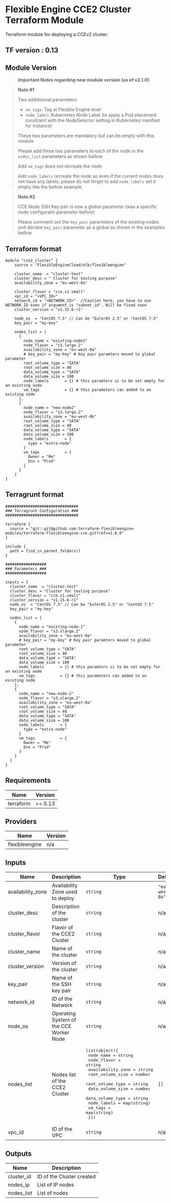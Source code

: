 # Flexible Engine CCE2 Cluster Terraform Module

Terraform module for deploying a CCEv2 cluster.

## TF version : 0.13


## Module Version

> **Important Notes regarding new module version (as of v2.1.0)**

> **Note #1**
>
> Two additionnal parameters:
> - `vm_tags`: Tag at Flexible Engine level
> - `node_label`: Kubernetes Node Label (to apply a Pod placement constraint with the NodeSelector setting in Kubernetes manifest for instance)
>
> These two parameters are mandatory but can be empty with this module
>
> Please add these two parameters to each of the node in the `nodes_list` parameters as shown bellow.
>
>  Add `vm_tags` does not recreate the node
>
> Add `node_labels` recreate the node so even if the current nodes does not have any labels, please do not forget to add `node_labels` set it empty like the bellow example.

> **Note #2**
>
>  CCE Node SSH Key pair is now a global parameter (was a specific node configuratin parameter before)
>
> Please comment out the `key_pair` parameters of the existing nodes and declare `key_pair` parameter as a global as shown in the examples bellow.

## Terraform format
```hcl
module "cce2_cluster" {
    source = "FlexibleEngineCloud/elb/flexibleengine"
 
    cluster_name  = "cluster-test"
    cluster_desc = " Cluster for testing purpose"
    availability_zone = "eu-west-0a"

    cluster_flavor = "cce.s1.small"
    vpc_id = "<VPC_ID>"
    network_id = "<NETWORK_ID>"  //Caution here, you have to use NETWORK_ID even if argument is "subnet_id". Will be fixed soon
    cluster_version = "v1.15.6-r1"

    node_os  = "CentOS 7.5" // Can be "EulerOS 2.5" or "CentOS 7.5"
    key_pair = "my-key"
 
    nodes_list = [
      {
        node_name = "existing-node1"
        node_flavor = "s3.large.2"
        availability_zone = "eu-west-0a"
        # key_pair = "my-key" # Key pair paramters moved to global parameter
        root_volume_type = "SATA"
        root_volume_size = 40
        data_volume_type = "SATA"
        data_volume_size = 100
        node_labels       = {} # this paramters si to be set empty for an existing node
        vm_tags           = {} # this parameters can added to an existing node
      },
      {
        node_name = "new-node2"
        node_flavor = "s3.large.2"
        availability_zone = "eu-west-0b"
        root_volume_type = "SATA"
        root_volume_size = 40
        data_volume_type = "SATA"
        data_volume_size = 100
        node_labels       = {
          type = "extra-node"
        }
        vm_tags           = {
          Owner = "Me"
          Env = "Prod"
        }
      }
    ]
}
```

## Terragrunt format
```hcl
################################
### Terragrunt Configuration ###
################################

terraform {
  source = "git::git@github.com:terraform-flexibleengine-modules/terraform-flexibleengine-cce.git?ref=v1.0.0"
}

include {
  path = find_in_parent_folders()
}

##################
### Parameters ###
##################

inputs = {
  cluster_name  = "cluster-test"
  cluster_desc = "Cluster for testing purpose"
  cluster_flavor = "cce.s1.small"
  cluster_version = "v1.15.6-r1"
  node_os  = "CentOS 7.5" // Can be "EulerOS 2.5" or "CentOS 7.5"
  key_pair = "my-key"

  nodes_list = [
    {
      node_name = "existing-node-1"
      node_flavor = "s3.xlarge.2"
      availability_zone = "eu-west-0a"
      # key_pair = "my-key" # Key pair paramters moved to global parameter
      root_volume_type = "SATA"
      root_volume_size = 40
      data_volume_type = "SATA"
      data_volume_size = 100
      node_labels       = {} # this paramters si to be set empty for an existing node
      vm_tags           = {} # this parameters can added to an existing node
    },
    {
      node_name = "new-node-2"
      node_flavor = "s3.xlarge.2"
      availability_zone = "eu-west-0a" 
      root_volume_type = "SATA"
      root_volume_size = 40
      data_volume_type = "SATA"
      data_volume_size = 100
      node_labels       = {
        type = "extra-node"
      }
      vm_tags           = {
        Owner = "Me"
        Env = "Prod"
      }
    }
  ]
}
```

## Requirements

| Name | Version |
|------|---------|
| terraform | >= 0.13 |

## Providers

| Name | Version |
|------|---------|
| flexibleengine | n/a |

## Inputs

| Name | Description | Type | Default | Required |
|------|-------------|------|---------|:--------:|
| availability\_zone | Availability Zone used to deploy | `string` | `"eu-west-0a"` | no |
| cluster\_desc | Description of the cluster | `string` | n/a | yes |
| cluster\_flavor | Flavor of the CCE2 Cluster | `string` | n/a | yes |
| cluster\_name | Name of the cluster | `string` | n/a | yes |
| cluster\_version | Version of the cluster | `string` | n/a | yes |
| key\_pair | Name of the SSH key pair | `string` | n/a | yes |
| network\_id | ID of the Network | `string` | n/a | yes |
| node\_os | Operating System of the CCE Worker Node | `string` | n/a | yes |
| nodes\_list | Nodes list of the CCE2 Cluster | <pre>list(object({<br>    node_name         = string<br>    node_flavor       = string<br>    availability_zone = string<br>    root_volume_size  = number<br>    root_volume_type  = string<br>    data_volume_size  = number<br>    data_volume_type  = string<br>    node_labels       = map(string)<br>    vm_tags           = map(string)<br>  }))</pre> | `[]` | no |
| vpc\_id | ID of the VPC | `string` | n/a | yes |

## Outputs

| Name | Description |
|------|-------------|
| cluster\_id | ID of the Cluster created |
| nodes\_ip | List of IP nodes |
| nodes\_list | List of nodes |
